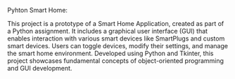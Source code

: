 Pyhton Smart Home:

This project is a prototype of a Smart Home Application, created as part of a Python assignment. It includes a graphical user interface (GUI) that enables interaction with various smart devices like SmartPlugs and custom smart devices. Users can toggle devices, modify their settings, and manage the smart home environment. Developed using Python and Tkinter, this project showcases fundamental concepts of object-oriented programming and GUI development.
